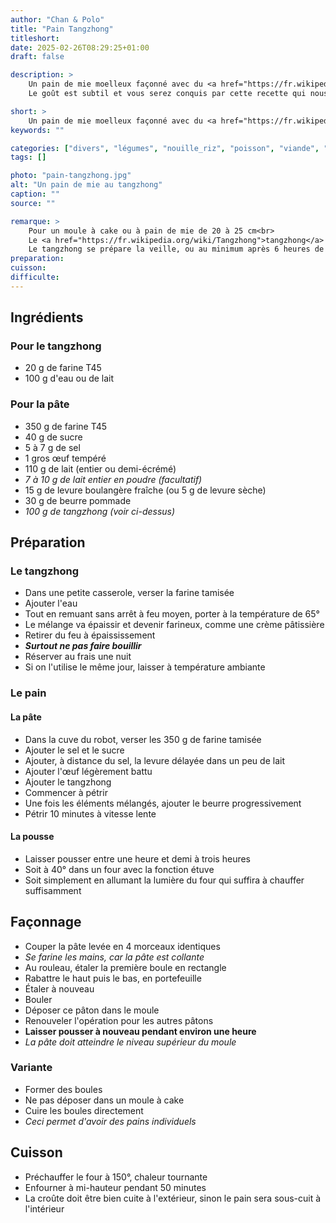 ```yaml
---
author: "Chan & Polo"
title: "Pain Tangzhong"
titleshort:
date: 2025-02-26T08:29:25+01:00
draft: false

description: >
    Un pain de mie moelleux façonné avec du <a href="https://fr.wikipedia.org/wiki/Tangzhong">tangzhong</a><br>
    Le goût est subtil et vous serez conquis par cette recette qui nous vient du Japon.

short: >
    Un pain de mie moelleux façonné avec du <a href="https://fr.wikipedia.org/wiki/Tangzhong">tangzhong</a>
keywords: ""

categories: ["divers", "légumes", "nouille_riz", "poisson", "viande", "soupe"]
tags: []

photo: "pain-tangzhong.jpg"
alt: "Un pain de mie au tangzhong"
caption: ""
source: ""

remarque: >
    Pour un moule à cake ou à pain de mie de 20 à 25 cm<br>
    Le <a href="https://fr.wikipedia.org/wiki/Tangzhong">tangzhong</a> est un roux de farine à l'eau ou au lait<br>
    Le tangzhong se prépare la veille, ou au minimum après 6 heures de repos
preparation: 
cuisson: 
difficulte:
---
```



## Ingrédients
### Pour le tangzhong
- 20 g de farine T45
- 100 g d'eau ou de lait
### Pour la pâte
- 350 g de farine T45
- 40 g de sucre
- 5 à 7 g de sel
- 1 gros &oelig;uf tempéré
- 110 g de lait (entier ou demi-écrémé)
- *7 à 10 g de lait entier en poudre (facultatif)*
- 15 g de levure boulangère fraîche (ou 5 g de levure sèche)
- 30 g de beurre pommade
- *100 g de tangzhong (voir ci-dessus)*
## Préparation
### Le tangzhong
- Dans une petite casserole, verser la farine tamisée
- Ajouter l'eau
- Tout en remuant sans arrêt à feu moyen, porter à la température de 65°
- Le mélange va épaissir et devenir farineux, comme une crème pâtissière
- Retirer du feu à épaississement
- ***Surtout ne pas faire bouillir***
- Réserver au frais une nuit
- Si on l'utilise le même jour, laisser à température ambiante
### Le pain
#### La pâte
- Dans la cuve du robot, verser les 350 g de farine tamisée
- Ajouter le sel et le sucre
- Ajouter, à distance du sel, la levure délayée dans un peu de lait
- Ajouter l'&oelig;uf légèrement battu
- Ajouter le tangzhong
- Commencer à pétrir
- Une fois les éléments mélangés, ajouter le beurre progressivement
- Pétrir 10 minutes à vitesse lente
#### La pousse
- Laisser pousser entre une heure et demi à trois heures
- Soit à 40° dans un four avec la fonction étuve
- Soit simplement en allumant la lumière du four qui suffira à chauffer suffisamment
## Façonnage
- Couper la pâte levée en 4 morceaux identiques
- *Se farine les mains, car la pâte est collante*
- Au rouleau, étaler la première boule en rectangle
- Rabattre le haut puis le bas, en portefeuille
- Étaler à nouveau
- Bouler
- Déposer ce pâton dans le moule
- Renouveler l'opération pour les autres pâtons
- **Laisser pousser à nouveau pendant environ une heure**
- *La pâte doit atteindre le niveau supérieur du moule*
### Variante
- Former des boules
- Ne pas déposer dans un moule à cake
- Cuire les boules directement
- *Ceci permet d'avoir des pains individuels*
## Cuisson
- Préchauffer le four à 150°, chaleur tournante
- Enfourner à mi-hauteur pendant 50 minutes
- La croûte doit être bien cuite à l'extérieur, sinon le pain sera sous-cuit à l'intérieur
